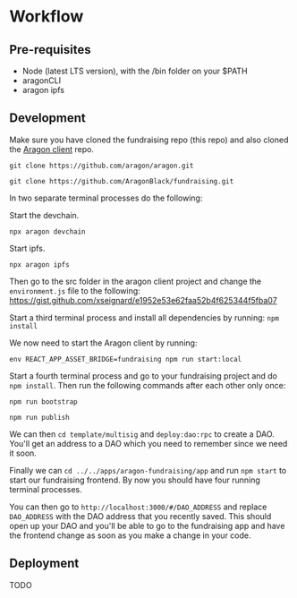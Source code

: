 # Workflow

## Pre-requisites

- Node (latest LTS version), with the /bin folder on your $PATH
- aragonCLI
- aragon ipfs

## Development

Make sure you have cloned the fundraising repo (this repo) and also cloned the [Aragon client](https://github.com/aragon/aragon) repo.
```
git clone https://github.com/aragon/aragon.git
```
```
git clone https://github.com/AragonBlack/fundraising.git
```

In two separate terminal processes do the following:

Start the devchain.
```
npx aragon devchain
```
Start ipfs.
```
npx aragon ipfs
```


Then go to the src folder in the aragon client project and change the `environment.js` file to the following: https://gist.github.com/xseignard/e1952e53e62faa52b4f625344f5fba07

Start a third terminal process and install all dependencies by running: `npm install`

We now need to start the Aragon client by running:
```
env REACT_APP_ASSET_BRIDGE=fundraising npm run start:local
```

Start a fourth terminal process and go to your fundraising project and do `npm install`. Then run the following commands after each other only once:
```
npm run bootstrap
```
```
npm run publish
```

We can then `cd template/multisig` and `deploy:dao:rpc` to create a DAO. You'll get an address to a DAO which you need to remember since we need it soon.

Finally we can `cd ../../apps/aragon-fundraising/app` and run `npm start` to start our fundraising frontend. By now you should have four running terminal processes.

You can then go to `http://localhost:3000/#/DAO_ADDRESS` and replace `DAO_ADDRESS` with the DAO address that you recently saved. This should open up your DAO and you'll be able to go to the fundraising app and have the frontend change as soon as you make a change in your code.

## Deployment
TODO
